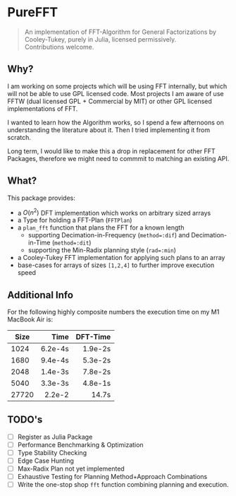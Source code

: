 # PureFFT
> An implementation of FFT-Algorithm for General Factorizations by Cooley-Tukey, purely in Julia, licensed permissively. </br>
> Contributions welcome.

## Why?
I am working on some projects which will be using FFT internally, but which will not be able to use GPL licensed code.
Most projects I am aware of use FFTW (dual licensed GPL + Commercial by MIT) or other GPL licensed implementations of FFT.

I wanted to learn how the Algorithm works, so I spend a few afternoons on understanding the literature about it.
Then I tried implementing it from scratch.

Long term, I would like to make this a drop in replacement for other FFT Packages, therefore we might need to commmit to matching an existing API.

## What?
This package provides:
- a $O(n^2)$ DFT implementation which works on arbitrary sized arrays
- a Type for holding a FFT-Plan (`FFTPlan`)
- a `plan_fft` function that plans the FFT for a known length
  - supporting Decimation-in-Frequency (`method=:dif`) and Decimation-in-Time (`method=:dit`)
  - supporting the Min-Radix planning style (`rad=:min`)
- a Cooley-Tukey FFT implementation for applying such plans to an array
- base-cases for arrays of sizes `[1,2,4]` to further improve execution speed

## Additional Info
For the following highly composite numbers the execution time on my M1 MacBook Air is:

| Size  | Time    | DFT-Time |
|-------|--------:|---------:|
| 1024  | 6.2e-4s | 1.9e-2s  |
| 1680  | 9.4e-4s | 5.3e-2s  |
| 2048  | 1.4e-3s | 7.8e-2s  |
| 5040  | 3.3e-3s | 4.8e-1s  |
| 27720 | 2.2e-2  | 14.7s    |

## TODO's
- [ ] Register as Julia Package
- [ ] Performance Benchmarking & Optimization
- [ ] Type Stability Checking
- [ ] Edge Case Hunting
- [ ] Max-Radix Plan not yet implemented
- [ ] Exhaustive Testing for Planning Method+Approach Combinations
- [ ] Write the one-stop shop `fft` function combining planning and execution.
